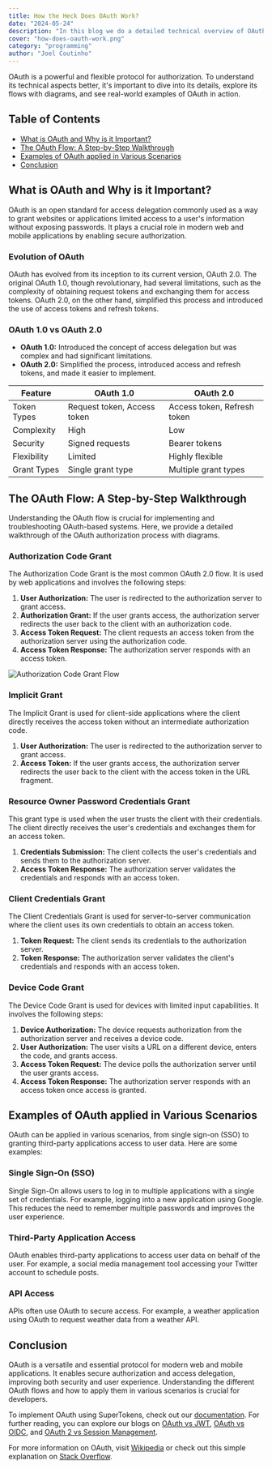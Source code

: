 ```yaml
---
title: How the Heck Does OAuth Work?
date: "2024-05-24"
description: "In this blog we do a detailed technical overview of OAuth, explaining its evolution, various flows, and practical applications. It includes diagrams and real-world examples to enhance understanding."
cover: "how-does-oauth-work.png"
category: "programming"
author: "Joel Coutinho"
---
```


OAuth is a powerful and flexible protocol for authorization. To understand its technical aspects better, it's important to dive into its details, explore its flows with diagrams, and see real-world examples of OAuth in action.

## Table of Contents
- [What is OAuth and Why is it Important?](#what-is-oauth-and-why-is-it-important)
- [The OAuth Flow: A Step-by-Step Walkthrough](#the-oauth-flow-a-step-by-step-walkthrough)
- [Examples of OAuth applied in Various Scenarios](#examples-of-oauth-applied-in-various-scenarios)
- [Conclusion](#conclusion)

## What is OAuth and Why is it Important?

OAuth is an open standard for access delegation commonly used as a way to grant websites or applications limited access to a user's information without exposing passwords. It plays a crucial role in modern web and mobile applications by enabling secure authorization.

### Evolution of OAuth

OAuth has evolved from its inception to its current version, OAuth 2.0. The original OAuth 1.0, though revolutionary, had several limitations, such as the complexity of obtaining request tokens and exchanging them for access tokens. OAuth 2.0, on the other hand, simplified this process and introduced the use of access tokens and refresh tokens.

### OAuth 1.0 vs OAuth 2.0

- **OAuth 1.0:** Introduced the concept of access delegation but was complex and had significant limitations.
- **OAuth 2.0:** Simplified the process, introduced access and refresh tokens, and made it easier to implement.

| Feature                     | OAuth 1.0                          | OAuth 2.0                          |
|-----------------------------|------------------------------------|------------------------------------|
| Token Types                 | Request token, Access token        | Access token, Refresh token        |
| Complexity                  | High                                | Low                                |
| Security                    | Signed requests                    | Bearer tokens                      |
| Flexibility                 | Limited                             | Highly flexible                    |
| Grant Types                 | Single grant type                  | Multiple grant types               |

## The OAuth Flow: A Step-by-Step Walkthrough

Understanding the OAuth flow is crucial for implementing and troubleshooting OAuth-based systems. Here, we provide a detailed walkthrough of the OAuth authorization process with diagrams.

### Authorization Code Grant

The Authorization Code Grant is the most common OAuth 2.0 flow. It is used by web applications and involves the following steps:

1. **User Authorization:** The user is redirected to the authorization server to grant access.
2. **Authorization Grant:** If the user grants access, the authorization server redirects the user back to the client with an authorization code.
3. **Access Token Request:** The client requests an access token from the authorization server using the authorization code.
4. **Access Token Response:** The authorization server responds with an access token.

![Authorization Code Grant Flow](https://supertokens.com/images/oauth-authorization-code-grant.png)

### Implicit Grant

The Implicit Grant is used for client-side applications where the client directly receives the access token without an intermediate authorization code.

1. **User Authorization:** The user is redirected to the authorization server to grant access.
2. **Access Token:** If the user grants access, the authorization server redirects the user back to the client with the access token in the URL fragment.

### Resource Owner Password Credentials Grant

This grant type is used when the user trusts the client with their credentials. The client directly receives the user's credentials and exchanges them for an access token.

1. **Credentials Submission:** The client collects the user's credentials and sends them to the authorization server.
2. **Access Token Response:** The authorization server validates the credentials and responds with an access token.

### Client Credentials Grant

The Client Credentials Grant is used for server-to-server communication where the client uses its own credentials to obtain an access token.

1. **Token Request:** The client sends its credentials to the authorization server.
2. **Token Response:** The authorization server validates the client's credentials and responds with an access token.

### Device Code Grant

The Device Code Grant is used for devices with limited input capabilities. It involves the following steps:

1. **Device Authorization:** The device requests authorization from the authorization server and receives a device code.
2. **User Authorization:** The user visits a URL on a different device, enters the code, and grants access.
3. **Access Token Request:** The device polls the authorization server until the user grants access.
4. **Access Token Response:** The authorization server responds with an access token once access is granted.

## Examples of OAuth applied in Various Scenarios

OAuth can be applied in various scenarios, from single sign-on (SSO) to granting third-party applications access to user data. Here are some examples:

### Single Sign-On (SSO)

Single Sign-On allows users to log in to multiple applications with a single set of credentials. For example, logging into a new application using Google. This reduces the need to remember multiple passwords and improves the user experience.

### Third-Party Application Access

OAuth enables third-party applications to access user data on behalf of the user. For example, a social media management tool accessing your Twitter account to schedule posts.

### API Access

APIs often use OAuth to secure access. For example, a weather application using OAuth to request weather data from a weather API.

## Conclusion

OAuth is a versatile and essential protocol for modern web and mobile applications. It enables secure authorization and access delegation, improving both security and user experience. Understanding the different OAuth flows and how to apply them in various scenarios is crucial for developers.

To implement OAuth using SuperTokens, check out our [documentation](https://supertokens.com/docs/thirdparty/introduction). For further reading, you can explore our blogs on [OAuth vs JWT](https://supertokens.com/blog/oauth-vs-jwt), [OAuth vs OIDC](https://supertokens.com/blog/oauth-vs-oidc), and [OAuth 2 vs Session Management](https://supertokens.com/blog/oauth-2-vs-session-management).

For more information on OAuth, visit [Wikipedia](https://en.wikipedia.org/wiki/OAuth) or check out this simple explanation on [Stack Overflow](https://stackoverflow.com/a/4201618).
